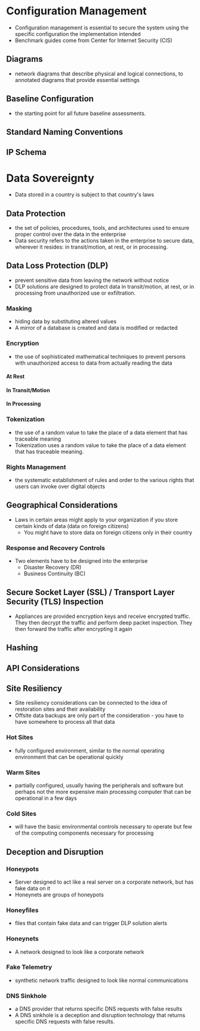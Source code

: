 # Configuration Management
- Configuration management is essential to secure the system using the specific configuration the implementation intended
- Benchmark guides come from Center for Internet Security (CIS)
## Diagrams
- network diagrams that describe physical and logical connections, to annotated diagrams that provide essential settings
## Baseline Configuration
- the starting point for all future baseline assessments.
## Standard Naming Conventions
## IP Schema
# Data Sovereignty
- Data stored in a country is subject to that country's laws
## Data Protection
- the set of policies, procedures, tools, and architectures used to ensure proper control over the data in the enterprise
- Data security refers to the actions taken in the enterprise to secure data, wherever it resides: in transit/motion, at rest, or in processing.
## Data Loss Protection (DLP)
- prevent sensitive data from leaving the network without notice
- DLP solutions are designed to protect data in transit/motion, at rest, or in processing from unauthorized use or exfiltration.
### Masking
- hiding data by substituting altered values
- A mirror of a database is created and data is modified or redacted
### Encryption
- the use of sophisticated mathematical techniques to prevent persons with unauthorized access to data from actually reading the data
#### At Rest
#### In Transit/Motion

#### In Processing
### Tokenization
- the use of a random value to take the place of a data element that has traceable meaning
- Tokenization uses a random value to take the place of a data element that has traceable meaning.
### Rights Management
- the systematic establishment of rules and order to the various rights that users can invoke over digital objects
## Geographical Considerations
- Laws in certain areas might apply to your organization if you store certain kinds of data (data on foreign citizens)
	- You might have to store data on foreign citizens only in their country
### Response and Recovery Controls
- Two elements have to be designed into the enterprise
	- Disaster Recovery (DR)
	- Business Continuity (BC)
## Secure Socket Layer (SSL) / Transport Layer Security (TLS) Inspection
- Appliances are provided encryption keys and receive encrypted traffic. They then decrypt the traffic and perform deep packet inspection. They then forward the traffic after encrypting it again
## Hashing
## API Considerations
## Site Resiliency
- Site resiliency considerations can be connected to the idea of restoration sites and their availability
- Offsite data backups are only part of the consideration - you have to have somewhere to process all that data
### Hot Sites
- fully configured environment, similar to the normal operating environment that can be operational quickly
### Warm Sites
- partially configured, usually having the peripherals and software but perhaps not the more expensive main processing computer that can be operational in a few days
### Cold Sites
- will have the basic environmental controls necessary to operate but few of the computing components necessary for processing
## Deception and Disruption
### Honeypots
- Server designed to act like a real server on a corporate network, but has fake data on it
- Honeynets are groups of honeypots
### Honeyfiles
- files that contain fake data and can trigger DLP solution alerts
### Honeynets
- A network designed to look like a corporate network
### Fake Telemetry
- synthetic network traffic designed to look like normal communications
### DNS Sinkhole
- a DNS provider that returns specific DNS requests with false results
- A DNS sinkhole is a deception and disruption technology that returns specific DNS requests with false results.
